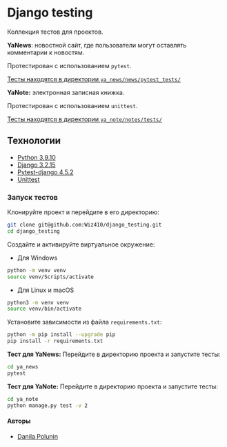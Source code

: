 # Django testing
Коллекция тестов для проектов.

**YaNews**: новостной сайт, где пользователи могут оставлять комментарии к новостям.

Протестирован с использованием `pytest`.

[Тесты находятся в директории `ya_news/news/pytest_tests/`](ya_news/news/pytest_tests/)

**YaNote:** электронная записная книжка.

Протестирован с использованием `unittest`.

[Тесты находятся в директории `ya_note/notes/tests/`](ya_note/notes/tests/)
## Технологии
- [Python 3.9.10](https://docs.python.org/3.9/index.html)
- [Django 3.2.15](https://docs.djangoproject.com/en/3.2/)
- [Pytest-django 4.5.2](https://pypi.org/project/pytest-django/4.5.2/)
- [Unittest](https://docs.python.org/3.9/library/unittest.html)

### Запуск тестов
Клонируйте проект и перейдите в его директорию:
```bash
git clone git@github.com:Wiz410/django_testing.git
cd django_testing
```

Cоздайте и активируйте виртуальное окружение:
- Для Windows
```bash
python -m venv venv
source venv/Scripts/activate
```

- Для Linux и macOS
```bash
python3 -m venv venv
source venv/bin/activate
```

Установите зависимости из файла `requirements.txt`:
```bash
python -m pip install --upgrade pip
pip install -r requirements.txt
```

**Тест для YaNews:**
Перейдите в директорию проекта и запустите тесты:
```bash
cd ya_news
pytest
```

**Тест для YaNote:**
Перейдите в директорию проекта и запустите тесты:
```bash
cd ya_note
python manage.py test -v 2
```

#### Авторы
- [Danila Polunin](https://github.com/Wiz410)
